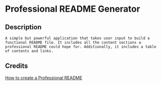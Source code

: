 # Professional README Generator

## Description 
    A simple but powerful application that takes user input to build a functional README file. It includes all the content sections a professional README could hope for. Additionally, it includes a table of contents and links.

## Credits

[How to create a Professional README](./readme-guide.md)
